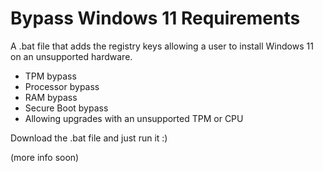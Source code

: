 # Bypass Windows 11 Requirements
A .bat file that adds the registry keys allowing a user to install Windows 11 on an unsupported hardware.

- TPM bypass
- Processor bypass
- RAM bypass
- Secure Boot bypass
- Allowing upgrades with an unsupported TPM or CPU

Download the .bat file and just run it :) 

(more info soon)
